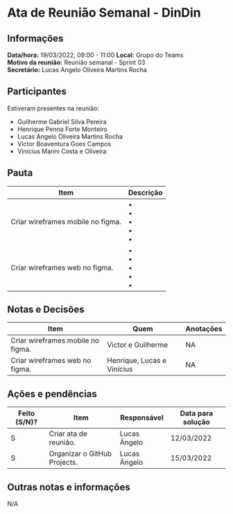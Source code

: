 # Ata de Reunião Semanal - DinDin

## Informações
**Data/hora:** 19/03/2022, 09:00 - 11:00
**Local:** Grupo do Teams  
**Motivo da reunião:** Reunião semanal - Sprint 03  
**Secretário:** Lucas Angelo Oliveira Martins Rocha

## Participantes
Estiveram presentes na reunião:
- Guilherme Gabriel Silva Pereira
- Henrique Penna Forte Monteiro
- Lucas Angelo Oliveira Martins Rocha
- Victor Boaventura Goes Campos
- Vinícius Marini Costa e Oliveira

## Pauta

Item | Descrição
---- | ----
Criar wireframes mobile no figma. | • <br>• <br>• <br>• <br>• 
Criar wireframes web no figma. | • <br>• <br>• <br>• <br>• 

## Notas e Decisões
Item | Quem | Anotações |
---- | ---- | ---- |
Criar wireframes mobile no figma. | Victor e Guilherme  | NA |
Criar wireframes web no figma. | Henrique, Lucas e Vinícius  | NA |


## Ações e pendências
| Feito (S/N)? | Item | Responsável | Data para solução |
| ---- | ---- | ---- | ---- |
| S | Criar ata de reunião. | Lucas Ângelo | 12/03/2022 |
| S | Organizar o GitHub Projects. | Lucas Ângelo | 15/03/2022 |

## Outras notas e informações
N/A

